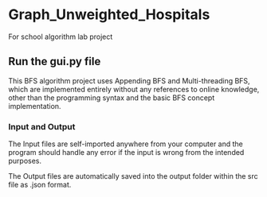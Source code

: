 # Graph_Unweighted_Hospitals
For school algorithm lab project

## Run the gui.py file

This BFS algorithm project uses Appending BFS and Multi-threading BFS, which are implemented entirely without any references to online knowledge, other than the programming syntax and the basic BFS concept implementation.

### Input and Output

The Input files are self-imported anywhere from your computer and the program should handle any error if the input is wrong from the intended purposes.

The Output files are automatically saved into the output folder within the src file as .json format.
